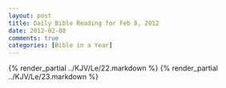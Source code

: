 ```yaml
---
layout: post
title: Daily Bible Reading for Feb 8, 2012
date: 2012-02-08
comments: true
categories: [Bible in a Year]
---
```

{% render_partial ../KJV/Le/22.markdown %}
{% render_partial ../KJV/Le/23.markdown %}
